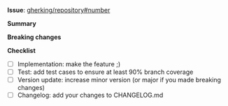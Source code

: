 <!-- 
Hello!
Thank you, for helping us to make GherKing better!
With fill out all necessary parts of the template
you helps us to understand the new feature and its implementation.
Thank you!

Note: such parts of the ticket which are in HTML comments (like this) 
won't be shown on the ticket, so we used them to guide you.
Feel free to delete them when you are done.
-->

**Issue**: [gherking/repository#number](url)
<!--
Please add a link to the issue you are implementing.
If there is no issue reported yet, we would kindly ask you
to report it first, so that we can keep track of it
and understand it better.
-->

**Summary**
<!--
Please summarize in some sentences, what is the feature/change
you implemented, what this pull request actually contains.
-->

**Breaking changes**
<!--
Do your changes contain any breaking change which would
prevent anyone to use it without changing there current
code?
-->

**Checklist**
<!--
Please use this checklist to see what tasks would you need to do
in scope of your improvement, in order to keep good code quality:
-->
- [ ] Implementation: make the feature ;)
- [ ] Test: add test cases to ensure at least 90% branch coverage
- [ ] Version update: increase minor version (or major if you made breaking changes)
- [ ] Changelog: add your changes to CHANGELOG.md
